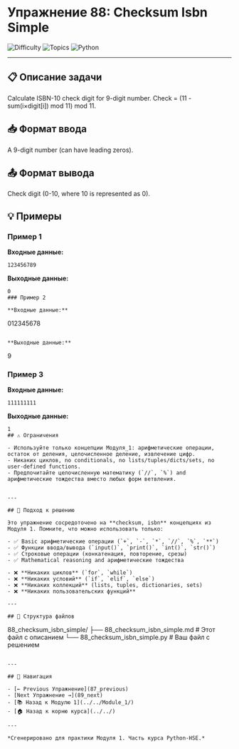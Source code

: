 # Упражнение 88: Checksum Isbn Simple

![Difficulty](https://img.shields.io/badge/Difficulty-Module%201-green)
![Topics](https://img.shields.io/badge/Topics-checksum%2C%20isbn-blue)
![Python](https://img.shields.io/badge/Python-Module%201%20Concepts-yellow)

---

## 📋 Описание задачи

Calculate ISBN-10 check digit for 9-digit number. Check = (11 - sum(i×digit[i]) mod 11) mod 11.
## 📥 Формат ввода

A 9-digit number (can have leading zeros).
## 📤 Формат вывода

Check digit (0-10, where 10 is represented as 0).
## 💡 Примеры

### Пример 1

**Входные данные:**
```
123456789
```

**Выходные данные:**
```
0
### Пример 2

**Входные данные:**
```
012345678
```

**Выходные данные:**
```
9
### Пример 3

**Входные данные:**
```
111111111
```

**Выходные данные:**
```
1
## ⚠️ Ограничения

- Используйте только концепции Модуля_1: арифметические операции, остаток от деления, целочисленное деление, извлечение цифр.
- Никаких циклов, no conditionals, no lists/tuples/dicts/sets, no user-defined functions.
- Предпочитайте целочисленную математику (`//`, `%`) and арифметические тождества вместо любых форм ветвления.


---

## 🎯 Подход к решению

Это упражнение сосредоточено на **checksum, isbn** концепциях из Модуля 1. Помните, что можно использовать только:

- ✅ Basic арифметические операции (`+`, `-`, `*`, `//`, `%`, `**`)
- ✅ Функции ввода/вывода (`input()`, `print()`, `int()`, `str()`)
- ✅ Строковые операции (конкатенация, повторение, срезы)
- ✅ Mathematical reasoning and арифметические тождества

- ❌ **Никаких циклов** (`for`, `while`)
- ❌ **Никаких условий** (`if`, `elif`, `else`)
- ❌ **Никаких коллекций** (lists, tuples, dictionaries, sets)
- ❌ **Никаких пользовательских функций**

---

## 📁 Структура файлов
```
88_checksum_isbn_simple/
├── 88_checksum_isbn_simple.md     # Этот файл с описанием
└── 88_checksum_isbn_simple.py     # Ваш файл с решением
```

---

## 🔗 Навигация

- [← Previous Упражнение](87_previous) 
- [Next Упражнение →](89_next)
- [📚 Назад к Модулю 1](../../Module_1/)
- [🏠 Назад к корню курса](../../)

---

*Сгенерировано для практики Модуля 1. Часть курса Python-HSE.*
